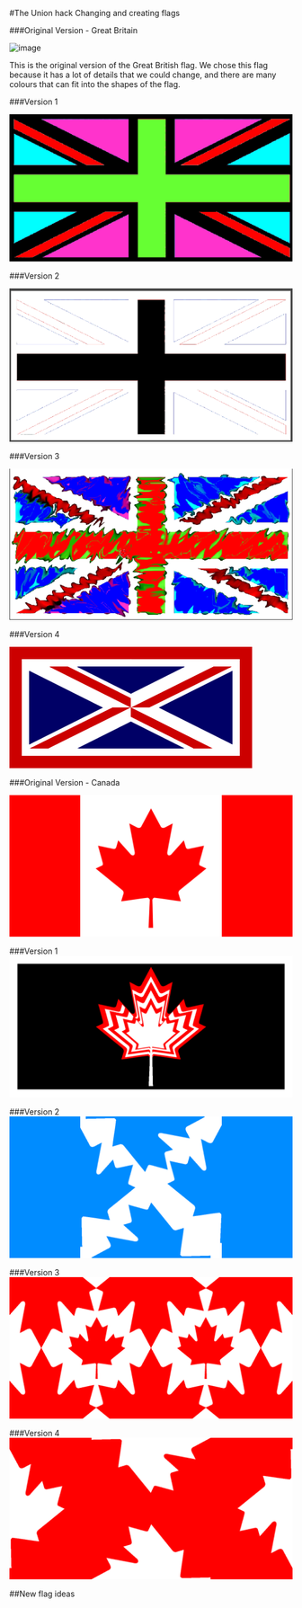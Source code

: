 #The Union hack
Changing and creating flags





###Original Version - Great Britain

![image](http://upload.wikimedia.org/wikipedia/en/thumb/a/ae/Flag_of_the_United_Kingdom.svg/300px-Flag_of_the_United_Kingdom.svg.png)

This is the original version of the Great British flag. We chose this flag because it has a lot of details that we could change, and there are many colours that can fit into the shapes of the flag.

###Version 1

![](Greatbritain/Version1.png)
 
###Version 2
 
![](Greatbritain/Version2.png)

###Version 3

![](Greatbritain/Version3.png)

###Version 4

![image](Greatbritain/Version4.png)

###Original Version - Canada

![image](Canada/canadaflag.png)

###Version 1
![image](Canada/1.png)

###Version 2
![image](Canada/2.png)

###Version 3
![image](Canada/3.png)

###Version 4
![image](Canada/4.png)



##New flag ideas



